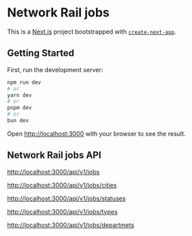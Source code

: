 # Network Rail jobs

This is a [Next.js](https://nextjs.org/) project bootstrapped with [`create-next-app`](https://github.com/vercel/next.js/tree/canary/packages/create-next-app).

## Getting Started

First, run the development server:

```bash
npm run dev
# or
yarn dev
# or
pnpm dev
# or
bun dev
```

Open [http://localhost:3000](http://localhost:3000) with your browser to see the result.

## Network Rail jobs API

[http://localhost:3000/api/v1/jobs](http://localhost:3000/api/v1/jobs)

[http://localhost:3000/api/v1/jobs/cities](http://localhost:3000/api/v1/jobs/cities)

[http://localhost:3000/api/v1/jobs/statuses](http://localhost:3000/api/v1/jobs/statuses)

[http://localhost:3000/api/v1/jobs/types](http://localhost:3000/api/v1/jobs/types)

[http://localhost:3000/api/v1/jobs/departmets](http://localhost:3000/api/v1/jobs/departments)

